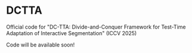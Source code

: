 # DCTTA
Official code for "DC-TTA: Divide-and-Conquer Framework for Test-Time Adaptation of Interactive Segmentation" (ICCV 2025) 

Code will be available soon!
